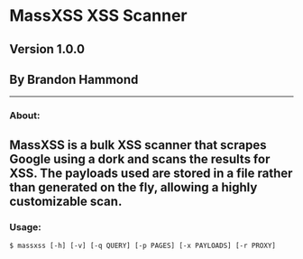 # MassXSS XSS Scanner
## Version 1.0.0
## By Brandon Hammond
---
### About:
MassXSS is a bulk XSS scanner that scrapes Google using a dork and scans the results for XSS. The payloads used are stored in a file rather than generated on the fly, allowing a highly customizable scan. 
---
### Usage:
`$ massxss [-h] [-v] [-q QUERY] [-p PAGES] [-x PAYLOADS] [-r PROXY]`
